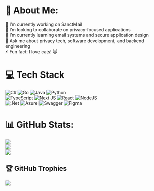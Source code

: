 # 💫 About Me:
🎯 I’m currently working on SanctMail<br>🤝 I’m looking to collaborate on privacy-focused applications<br>🌱 I’m currently learning email systems and secure application design<br>💬 Ask me about privacy tech, software development, and backend engineering<br>⚡ Fun fact: I love cats! 🐱


# 💻 Tech Stack

![C#](https://img.shields.io/badge/c%23-%23239120.svg?style=for-the-badge&logo=csharp&logoColor=white)  ![Go](https://img.shields.io/badge/go-%2300ADD8.svg?style=for-the-badge&logo=go&logoColor=white)  ![Java](https://img.shields.io/badge/java-%23ED8B00.svg?style=for-the-badge&logo=openjdk&logoColor=white)  ![Python](https://img.shields.io/badge/python-3670A0?style=for-the-badge&logo=python&logoColor=ffdd54)  
![TypeScript](https://img.shields.io/badge/typescript-%23007ACC.svg?style=for-the-badge&logo=typescript&logoColor=white)  ![Next JS](https://img.shields.io/badge/Next-black?style=for-the-badge&logo=next.js&logoColor=white)  ![React](https://img.shields.io/badge/react-%2320232a.svg?style=for-the-badge&logo=react&logoColor=%2361DAFB)  ![NodeJS](https://img.shields.io/badge/node.js-6DA55F?style=for-the-badge&logo=node.js&logoColor=white)  
![.Net](https://img.shields.io/badge/.NET-5C2D91?style=for-the-badge&logo=.net&logoColor=white)  ![Azure](https://img.shields.io/badge/azure-%230072C6.svg?style=for-the-badge&logo=microsoftazure&logoColor=white)  ![Swagger](https://img.shields.io/badge/-Swagger-%23Clojure?style=for-the-badge&logo=swagger&logoColor=white)  ![Figma](https://img.shields.io/badge/figma-%23F24E1E.svg?style=for-the-badge&logo=figma&logoColor=white)  


# 📊 GitHub Stats:
![](https://github-readme-stats.vercel.app/api?username=xkeanu&theme=dark&hide_border=false&include_all_commits=true&count_private=true)<br/>
![](https://github-readme-streak-stats.herokuapp.com/?user=xkeanu&theme=dark&hide_border=false)<br/>
![](https://github-readme-stats.vercel.app/api/top-langs/?username=xkeanu&theme=dark&hide_border=false&include_all_commits=true&count_private=true&layout=compact)

## 🏆 GitHub Trophies
![](https://github-profile-trophy.vercel.app/?username=xkeanu&theme=radical&no-frame=false&no-bg=true&margin-w=4)
